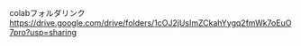 

colabフォルダリンク <br>
https://drive.google.com/drive/folders/1cOJ2jUsImZCkahYygq2fmWk7oEuO7pro?usp=sharing
